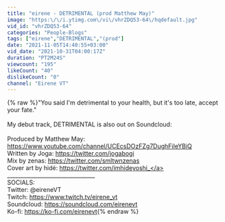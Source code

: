 ```yaml
---
title: "eirene - DETRIMENTAL (prod Matthew May)"
image: "https:\/\/i.ytimg.com\/vi\/vhrZDQ53-64\/hqdefault.jpg"
vid_id: "vhrZDQ53-64"
categories: "People-Blogs"
tags: ["eirene","DETRIMENTAL","(prod"]
date: "2021-11-05T14:40:55+03:00"
vid_date: "2021-10-31T04:00:17Z"
duration: "PT2M24S"
viewcount: "195"
likeCount: "40"
dislikeCount: "0"
channel: "Eirene VT"
---
```

{% raw %}&quot;You said I'm detrimental to your health, but it's too late, accept your fate.&quot;<br /><br />My debut track, DETRIMENTAL is also out on Soundcloud:<br /><br />Produced by Matthew May: <a rel="nofollow" target="blank" href="https://www.youtube.com/channel/UCEcsDOzFZg7DughFiIeYBiQ">https://www.youtube.com/channel/UCEcsDOzFZg7DughFiIeYBiQ</a><br />Written by Joga: <a rel="nofollow" target="blank" href="https://twitter.com/jogabogi">https://twitter.com/jogabogi</a><br />Mix by zenas: <a rel="nofollow" target="blank" href="https://twitter.com/smltwnzenas">https://twitter.com/smltwnzenas</a><br />Cover art by hidé: <a rel="nofollow" target="blank" href="https://twitter.com/imhideyoshi_">https://twitter.com/imhideyoshi_</a><br />________________________________<br />SOCIALS:<br />Twitter: @eireneVT<br />Twitch: <a rel="nofollow" target="blank" href="https://www.twitch.tv/eirene_vt">https://www.twitch.tv/eirene_vt</a><br />Soundcloud: <a rel="nofollow" target="blank" href="https://soundcloud.com/eirenevt">https://soundcloud.com/eirenevt</a><br />Ko-fi: <a rel="nofollow" target="blank" href="https://ko-fi.com/eirenevt">https://ko-fi.com/eirenevt</a>{% endraw %}
